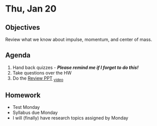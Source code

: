Thu, Jan 20  
==================    

 Objectives  
------------  
Review what we know about impulse, momentum, and center of mass.  
 
Agenda    
---------    
1. Hand back quizzes - ***Please remind me if I forget to do this!***  
2. Take questions over the HW  
3. Do the [Review PPT][ppt]  <sub>[video](https://youtu.be/SKuIQM7pR6U)</sub>



Homework  
-------------    
- Test Monday  
- Syllabus due Monday  
- I will (finally) have research topics assigned by Monday  
  
[ppt]: https://avon.schoology.com/course/5138386920/materials/gp/5527381456
[pasmt]: https://avon.schoology.com/course/5138386920/materials/gp/5527196152
[ptop]: https://avon.schoology.com/course/5138386920/materials/gp/5527196115
[pvid]: https://avon.schoology.com/course/5138386920/materials/gp/5527196182
<!--stackedit_data:
eyJoaXN0b3J5IjpbLTIwMDk2MTc1MzIsMTkzNjQzODEwOCwxOD
M5MTQyOTMwLDE5ODg3MzI2NTMsLTY2Njk2MjgyMCwxMTcxMDE5
MTc1LC05MzU1MjQzMDgsLTE5ODczNTM2NSwtMTMwNzMwNzQyLC
0xNjMxMjY2NDMsLTIwNzY1ODY3NDMsMTE4NDY1NTA2OSwxNTc3
OTg5ODM1LC05MjI5NTgyNzgsMTQ5Nzg4MzQ4MCw4OTkyOTE3MD
csLTExMjg1NDk4MDUsMzY2OTMzMTIzLC0zMTQzNjgyMTIsLTc5
MDI2MTcwOV19
-->